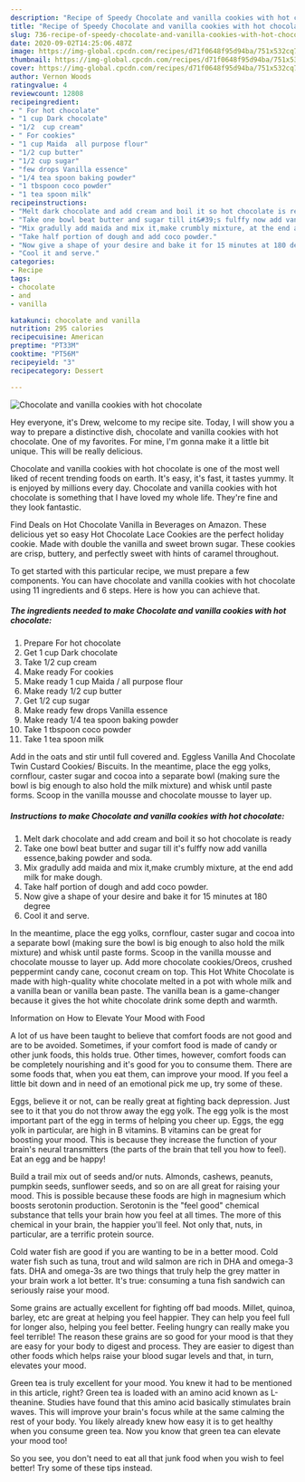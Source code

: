 ```yaml
---
description: "Recipe of Speedy Chocolate and vanilla cookies with hot chocolate"
title: "Recipe of Speedy Chocolate and vanilla cookies with hot chocolate"
slug: 736-recipe-of-speedy-chocolate-and-vanilla-cookies-with-hot-chocolate
date: 2020-09-02T14:25:06.487Z
image: https://img-global.cpcdn.com/recipes/d71f0648f95d94ba/751x532cq70/chocolate-and-vanilla-cookies-with-hot-chocolate-recipe-main-photo.jpg
thumbnail: https://img-global.cpcdn.com/recipes/d71f0648f95d94ba/751x532cq70/chocolate-and-vanilla-cookies-with-hot-chocolate-recipe-main-photo.jpg
cover: https://img-global.cpcdn.com/recipes/d71f0648f95d94ba/751x532cq70/chocolate-and-vanilla-cookies-with-hot-chocolate-recipe-main-photo.jpg
author: Vernon Woods
ratingvalue: 4
reviewcount: 12808
recipeingredient:
- " For hot chocolate"
- "1 cup Dark chocolate"
- "1/2  cup cream"
- " For cookies"
- "1 cup Maida  all purpose flour"
- "1/2 cup butter"
- "1/2 cup sugar"
- "few drops Vanilla essence"
- "1/4 tea spoon baking powder"
- "1 tbspoon coco powder"
- "1 tea spoon milk"
recipeinstructions:
- "Melt dark chocolate and add cream and boil it so hot chocolate is ready"
- "Take one bowl beat butter and sugar till it&#39;s fulffy now add vanilla essence,baking powder and soda."
- "Mix gradully add maida and mix it,make crumbly mixture, at the end add milk for make dough."
- "Take half portion of dough and add coco powder."
- "Now give a shape of your desire and bake it for 15 minutes at 180 degree"
- "Cool it and serve."
categories:
- Recipe
tags:
- chocolate
- and
- vanilla

katakunci: chocolate and vanilla 
nutrition: 295 calories
recipecuisine: American
preptime: "PT33M"
cooktime: "PT56M"
recipeyield: "3"
recipecategory: Dessert

---
```



![Chocolate and vanilla cookies with hot chocolate](https://img-global.cpcdn.com/recipes/d71f0648f95d94ba/751x532cq70/chocolate-and-vanilla-cookies-with-hot-chocolate-recipe-main-photo.jpg)

Hey everyone, it's Drew, welcome to my recipe site. Today, I will show you a way to prepare a distinctive dish, chocolate and vanilla cookies with hot chocolate. One of my favorites. For mine, I'm gonna make it a little bit unique. This will be really delicious.

Chocolate and vanilla cookies with hot chocolate is one of the most well liked of recent trending foods on earth. It's easy, it's fast, it tastes yummy. It is enjoyed by millions every day. Chocolate and vanilla cookies with hot chocolate is something that I have loved my whole life. They're fine and they look fantastic.

Find Deals on Hot Chocolate Vanilla in Beverages on Amazon. These delicious yet so easy Hot Chocolate Lace Cookies are the perfect holiday cookie. Made with double the vanilla and sweet brown sugar. These cookies are crisp, buttery, and perfectly sweet with hints of caramel throughout.


To get started with this particular recipe, we must prepare a few components. You can have chocolate and vanilla cookies with hot chocolate using 11 ingredients and 6 steps. Here is how you can achieve that.

<!--inarticleads1-->

##### The ingredients needed to make Chocolate and vanilla cookies with hot chocolate:

1. Prepare  For hot chocolate
1. Get 1 cup Dark chocolate
1. Take 1/2  cup cream
1. Make ready  For cookies
1. Make ready 1 cup Maida / all purpose flour
1. Make ready 1/2 cup butter
1. Get 1/2 cup sugar
1. Make ready few drops Vanilla essence
1. Make ready 1/4 tea spoon baking powder
1. Take 1 tbspoon coco powder
1. Take 1 tea spoon milk


Add in the oats and stir until full covered and. Eggless Vanilla And Chocolate Twin Custard Cookies/ Biscuits. In the meantime, place the egg yolks, cornflour, caster sugar and cocoa into a separate bowl (making sure the bowl is big enough to also hold the milk mixture) and whisk until paste forms. Scoop in the vanilla mousse and chocolate mousse to layer up. 

<!--inarticleads2-->

##### Instructions to make Chocolate and vanilla cookies with hot chocolate:

1. Melt dark chocolate and add cream and boil it so hot chocolate is ready
1. Take one bowl beat butter and sugar till it&#39;s fulffy now add vanilla essence,baking powder and soda.
1. Mix gradully add maida and mix it,make crumbly mixture, at the end add milk for make dough.
1. Take half portion of dough and add coco powder.
1. Now give a shape of your desire and bake it for 15 minutes at 180 degree
1. Cool it and serve.


In the meantime, place the egg yolks, cornflour, caster sugar and cocoa into a separate bowl (making sure the bowl is big enough to also hold the milk mixture) and whisk until paste forms. Scoop in the vanilla mousse and chocolate mousse to layer up. Add more chocolate cookies/Oreos, crushed peppermint candy cane, coconut cream on top. This Hot White Chocolate is made with high-quality white chocolate melted in a pot with whole milk and a vanilla bean or vanilla bean paste. The vanilla bean is a game-changer because it gives the hot white chocolate drink some depth and warmth. 

Information on How to Elevate Your Mood with Food


A lot of us have been taught to believe that comfort foods are not good and are to be avoided. Sometimes, if your comfort food is made of candy or other junk foods, this holds true. Other times, however, comfort foods can be completely nourishing and it's good for you to consume them. There are some foods that, when you eat them, can improve your mood. If you feel a little bit down and in need of an emotional pick me up, try some of these.

Eggs, believe it or not, can be really great at fighting back depression. Just see to it that you do not throw away the egg yolk. The egg yolk is the most important part of the egg in terms of helping you cheer up. Eggs, the egg yolk in particular, are high in B vitamins. B vitamins can be great for boosting your mood. This is because they increase the function of your brain's neural transmitters (the parts of the brain that tell you how to feel). Eat an egg and be happy!

Build a trail mix out of seeds and/or nuts. Almonds, cashews, peanuts, pumpkin seeds, sunflower seeds, and so on are all great for raising your mood. This is possible because these foods are high in magnesium which boosts serotonin production. Serotonin is the "feel good" chemical substance that tells your brain how you feel at all times. The more of this chemical in your brain, the happier you'll feel. Not only that, nuts, in particular, are a terrific protein source.

Cold water fish are good if you are wanting to be in a better mood. Cold water fish such as tuna, trout and wild salmon are rich in DHA and omega-3 fats. DHA and omega-3s are two things that truly help the grey matter in your brain work a lot better. It's true: consuming a tuna fish sandwich can seriously raise your mood. 

Some grains are actually excellent for fighting off bad moods. Millet, quinoa, barley, etc are great at helping you feel happier. They can help you feel full for longer also, helping you feel better. Feeling hungry can really make you feel terrible! The reason these grains are so good for your mood is that they are easy for your body to digest and process. They are easier to digest than other foods which helps raise your blood sugar levels and that, in turn, elevates your mood.

Green tea is truly excellent for your mood. You knew it had to be mentioned in this article, right? Green tea is loaded with an amino acid known as L-theanine. Studies have found that this amino acid basically stimulates brain waves. This will improve your brain's focus while at the same calming the rest of your body. You likely already knew how easy it is to get healthy when you consume green tea. Now you know that green tea can elevate your mood too!

So you see, you don't need to eat all that junk food when you wish to feel better! Try  some  of  these  tips  instead.

